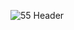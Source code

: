 ![55 Header](https://media-exp1.licdn.com/dms/image/C561BAQHlEq23VUwyfg/company-background_10000/0?e=2159024400&v=beta&t=HFGjfzw1THsrdpFGYB8RGyyjhyIX70lNS2p1fKxGBHs)
